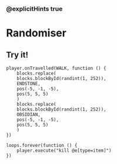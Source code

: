 ### @explicitHints true

# Randomiser

## Try it!

```template
player.onTravelled(WALK, function () {
    blocks.replace(
    blocks.blockById(randint(1, 252)),
    ENDSTONE,
    pos(-5, -1, -5),
    pos(5, 5, 5)
    )
    blocks.replace(
    blocks.blockById(randint(1, 252)),
    OBSIDIAN,
    pos(-5, -1, -5),
    pos(5, 5, 5)
    )
})
```

```customts
loops.forever(function () {
	player.execute("kill @e[type=item]")
})
```
